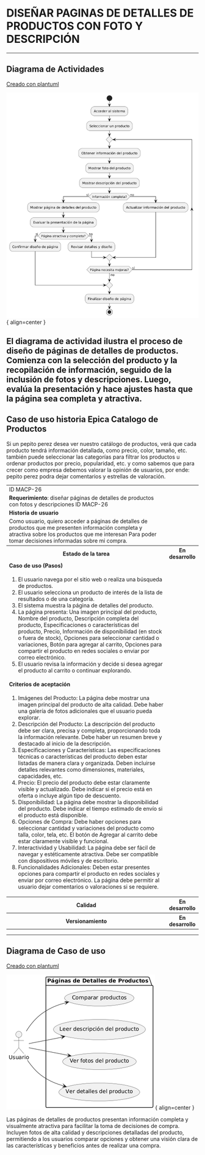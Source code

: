 # DISEÑAR PAGINAS DE DETALLES DE PRODUCTOS CON FOTO Y DESCRIPCIÓN

------
## Diagrama de Actividades
[Creado con plantuml](https://plantuml.com/es/)

![Image title](./assets/images/macp-26.png){ align=center }

El diagrama de actividad ilustra el proceso de diseño de páginas de detalles de productos. Comienza con la selección del producto y la recopilación de información, seguido de la inclusión de fotos y descripciones. Luego, evalúa la presentación y hace ajustes hasta que la página sea completa y atractiva.
---
###

## Caso de uso historia Epica Catalogo de Productos
Si un pepito perez desea ver nuestro catálogo de productos, verá que  cada producto tendrá información detallada, como precio, color, tamaño, etc. también puede  seleccionar las  categorías para filtrar los productos u ordenar productos por precio, popularidad, etc. y como sabemos que para crecer como empresa debemos valorar la opinión de usuarios, por ende:  pepito perez podra dejar comentarios y estrellas de valoración.

<table id="customers">
  <tr class="idtext principal">
    <td>ID MACP-26</td>
  </tr>
  <tr class="single text">
    <td><strong>Requerimiento</strong>: diseñar páginas de detalles de productos con fotos y descripciones ID MACP-26</td>
  </tr>
  <tr class="single gray">
    <td><strong>Historia de usuario</strong></td>
  </tr>
  <tr class="single text">
    <td>Como usuario, quiero acceder a páginas de detalles de productos que me presenten información completa y atractiva sobre los productos que me interesan Para poder tomar decisiones informadas sobre mi compra.</td>
  </tr>
  <tr class="duo">
    <th class="gray"><strong>Estado de la tarea</strong></th>
    <th>En desarrollo</th>
  </tr>
  <tr class="single gray">
    <td><strong>Caso de uso (Pasos)</strong></td>
  </tr>
  <tr class="single text">
    <td>
        <ol>
            <li>El usuario navega por el sitio web o realiza una búsqueda de productos.</li>
           <li>El usuario selecciona un producto de interés de la lista de resultados o de una categoría.</li>
            <li>El sistema muestra la página de detalles del producto.</li>
             <li>La página presenta: Una imagen principal del producto, Nombre del producto, Descripción completa del producto, Especificaciones o características del producto, Precio, Información de disponibilidad (en stock o fuera de stock), Opciones para seleccionar cantidad o variaciones, Botón para agregar al carrito, Opciones para compartir el producto en redes sociales o enviar por correo electrónico.</li>
             <li>El usuario revisa la información y decide si desea agregar el producto al carrito o continuar explorando.</li>
    </td>
  </tr>
  <tr class="single gray">
    <td><strong>Criterios de aceptación</strong></td>
  </tr>
  <tr class="single text">
    <td>
        <ol>
                  <li>Imágenes del Producto: La página debe mostrar una imagen principal del producto de alta calidad. Debe haber una galería de fotos adicionales que el usuario pueda explorar.</li>
                  <li>Descripción del Producto: La descripción del producto debe ser clara, precisa y completa, proporcionando toda la información relevante. Debe haber un resumen breve y destacado al inicio de la descripción.</li>
                  <li>Especificaciones y Características: Las especificaciones técnicas o características del producto deben estar listadas de manera clara y organizada. Deben incluirse detalles relevantes como dimensiones, materiales, capacidades, etc.</li>
                    <li>Precio: El precio del producto debe estar claramente visible y actualizado. Debe indicar si el precio está en oferta o incluye algún tipo de descuento.</li>
                   <li>Disponibilidad: La página debe mostrar la disponibilidad del producto. Debe indicar el tiempo estimado de envío si el producto está disponible.</li>
                   <li>Opciones de Compra: Debe haber opciones para seleccionar cantidad y variaciones del producto como talla, color, tela, etc. El botón de Agregar al carrito debe estar claramente visible y funcional.</li>
                     <li>Interactividad y Usabilidad: La página debe ser fácil de navegar y estéticamente atractiva. Debe ser compatible con dispositivos móviles y de escritorio.</li>
                    <li>Funcionalidades Adicionales: Deben estar presentes opciones para compartir el producto en redes sociales y enviar por correo electrónico. La página debe permitir al usuario dejar comentarios o valoraciones si se requiere.</li>

  </tr>
 <tr class="duo">
    <th class="gray"><strong>Calidad</strong></th>
    <th>En desarrollo</th>
  </tr>
  <tr class="duo">
    <th class="gray"><strong>Versionamiento</strong></th>
    <th>En desarrollo</th>
  </tr>
</table>



---
## Diagrama de Caso de uso
[Creado con plantuml](https://plantuml.com/es/)

![Image title](./assets/images/DIAGRAMAS%20DE%20CASO%20DE%20USO/CASO26.png){ align=center }

Las páginas de detalles de productos presentan información completa y visualmente atractiva para facilitar la toma de decisiones de compra. Incluyen fotos de alta calidad y descripciones detalladas del producto, permitiendo a los usuarios comparar opciones y obtener una visión clara de las características y beneficios antes de realizar una compra.
